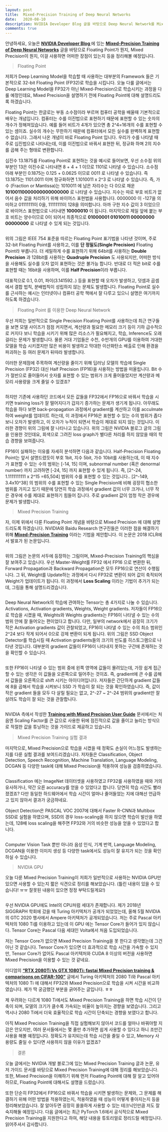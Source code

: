 ```yaml
---
layout: post
title:  Mixed-Precision Training of Deep Neural Networks
date:   2020-08-10
description: NVIDIA Developer Blog 글을 바탕으로 Deep Neural Network를 Mixed-Precision으로 학습시키는 과정을 글로 작성하였습니다.
comments: true
---
```

안녕하세요, 오늘은 <a href="https://developer.nvidia.com/blog/" target="_blank"><b> NVIDIA Developer Blog </b></a> 에 있는 <a href="https://developer.nvidia.com/blog/mixed-precision-training-deep-neural-networks/" target="_blank"><b> Mixed-Precision Training of Deep Neural Networks</b></a> 글을 바탕으로 Floating Point가 뭔지, Mixed Precision이 뭔지, 이걸 사용하면 어떠한 장점이 있는지 등을 정리해볼 예정입니다. 

<blockquote> Floating Point </blockquote>  
저희가 Deep Learning Model을 학습할 때 사용하는 대부분의 Framework 들은 기본적으로 32-bit Floating Point (FP32)로 학습을 시킵니다. 오늘 다룰 글에서는 Deep Learning Model을 FP32가 아닌 Mixed-Precision으로 학습시키는 과정을 다룰 예정인데요, Mixed Precision을 설명하기 전에 Floating Point에 대해 설명드리도록 하겠습니다. 


Floating Point는 한글로는 부동 소수점이라 부르며 컴퓨터 공학을 배울때 기본적으로 배우는 개념입니다. 컴퓨터는 수를 이진법으로 표현하기 때문에 표현할 수 있는 숫자의 개수가 정해져있습니다. 예를 들어 비트가 4개가 있으면 총 2^4=16개의 수를 표현할 수 있는 셈이죠. 실수의 개수는 무한하기 때문에 컴퓨터에서 모든 실수를 완벽하게 표현할 수 없습니다. 그래서 나온 개념이 바로 Floating Point 입니다. 우리가 수를 나타낼 때 주로 십진법으로 나타내는데, 이를 이진법으로 바꿔서 표현한 뒤, 정규화 하며 2의 지수를 곱해 주는 형태로 변환합니다. 

십진수 13.1875를 Floating Point로 표현하는 것을 예시로 들어보면, 우선 소수점 위의 부분인 13은 이진수로 나타내면 8 + 4 + 1 이므로 1101로 나타낼 수 있습니다. 소수점 아래 부분인 0.1875는 0.125 + 0.0625 이므로 0011 로 나타낼 수 있습니다. 즉 13.1875는 1101.0011 이며 정규화하면 1.1010011 x 2^3 로 나타낼 수 있습니다. 즉, 가수 (Fraction or Mantissa)는 1010011 에 남은 자리수는 다 0으로 채운 **10100110000000000000000** 로 나타낼 수 있습니다. 지수는 따로 부호 비트가 없어서 음수 값을 처리하기 위해 바이어스 표현법을 사용합니다. 0000000 이 -127을 의미하고 01111111이 0을, 11111111이 128을 의미합니다. 아까 구한 지수 값이 3 이었으므로 바이어스 표현법으로 나타내면 **10000010** 이 됩니다. 마지막으로 제일 앞에 붙는 부호 비트는 양수이므로 0이 되어서 최종적으로 **01000001 01010011 00000000 00000000** 로 나타낼 수 있게 되는 것입니다. 

<figure>
	<img src="{{ '/assets/img/mixed_precision/1.PNG' | prepend: site.baseurl }}" alt=""> 
</figure>

위의 그림은 IEEE 754 표준을 따르는 Floating Point 표기법을 나타낸 것이며, 주로 32-bit Floating Point를 사용하고, 이를 **단 정밀도(Single Precision)** Floating Point라 부릅니다. 더 세밀하게 수를 표현하기 위해 64bit를 사용하는 **Double Precision** 과 128bit를 사용하는 **Quadruple Precision** 도 사용되지만, 어떠한 방식을 사용해도 실수를 오차 없이 표현하는 것은 불가능 합니다. 반대로 더 적은 bit로 수를 표현할 때는 16bit을 사용하며, 이를 **Half Precision**이라 부릅니다. 

대표적으로 0.1, 0.01, 파이(3.141592..) 등을 표현할 때 오차가 발생하고, 덧셈과 곱셈에서 결합 법칙, 분배법칙이 성립하지 않는 문제도 발생합니다. Floating Point로 실수를 근사하는 예시는 인터넷이나 컴퓨터 공학 책에서 잘 다루고 있으니 설명은 여기까지 하도록 하겠습니다. 

<blockquote> Floating Point 를 이용한 Deep Neural Network </blockquote>  
우선 저희는 일반적으로 Single Precision Floating Point를 사용하는데 최근 연구들을 보면 모델 사이즈가 점점 커지면서, 계산량과 필요한 메모리 크기 등이 기하 급수적으로 커지다 보니 학습을 시키기 위해 많은 리소스가 필요해지고, 학습, Inference도 오래 걸리는 문제가 발생합니다. 물론 거대 기업들은 수천, 수만개의 GPU를 이용하여 거대한 모델을 학습 시키겠지만 많은 비용이 발생하고 막대한 이산화탄소 배출로 인해 환경을 파괴하는 등 여러 문제가 뒤따라 발생합니다. 

이러한 문제점에 주목하여 계산량을 줄이기 위해 딥러닝 모델의 학습에 Single Precision (FP32) 대신 Half Precision (FP16)을 사용하는 방법을 떠올립니다. Bit 수가 절반으로 줄어들어서 숫자를 표현할 수 있는 범위가 크게 줄어들었지만 계산량과 메모리 사용량을 크게 줄일 수 있겠죠? 

<figure>
	<img src="{{ '/assets/img/mixed_precision/2.PNG' | prepend: site.baseurl }}" alt=""> 
</figure>

하지만 기존에 사용하던 코드에서 모든 값들을 FP32에서 FP16으로 바꿔서 학습을 시키면 training loss가 잘 떨어지다가 갑자기 증가하는 문제가 생기게 됩니다. 아무래도 학습을 하다 보면 back-propagation 과정에서 gradient를 계산하고 이를 acculmate 하여 weight를 업데이트 하는데, 이 과정에서 FP16은 표현할 수 있는 수의 범위가 좁다 보니 오차가 발생하고, 이 오차가 누적이 되면서 학습이 제대로 되지 않는 것입니다. 이러한 경향이 위의 그림에 잘 나타나고 있습니다. 위의 그림은 NVIDIA 블로그 글의 그림을 인용한 것인데요, 회색으로 그려진 loss graph가 별다른 처리를 하지 않았을 때의 학습 경향을 보여줍니다.

FP16이 실패하는 이유를 자세히 분석하면 다음과 같습니다. Half-Precision Floating Point는 앞서 설명드렸듯이 부호 1bit, 지수 5bit, 가수 10bit를 사용하는데, 이 때 지수가 표현할 수 있는 수의 범위는 [-14, 15] 이며, subnormal number (혹은 denormal number) 까지 고려하면 [-24, 15] 까지 표현할 수 있게 됩니다. 즉, [2^-24, 1.1111111111 x 2^15 =65,504] 범위의 수를 표현할 수 있는 것입니다.. [2^-149, 3.4x10^38] 의 범위의 수를 표현할 수 있는 Single Precision에 비해 굉장히 협소한 범위를 가지고 있기 때문에 당연히 학습 과정에서 gradient 값이 너무 크거나, 너무 작은 경우에 수를 제대로 표현하기 힘들어 집니다. 주로 gradient 값이 엄청 작은 경우에 문제가 발생합니다. 

<blockquote> Mixed Precision Training </blockquote>  
자, 이제 위에서 다룬 Floating Point 개념을 바탕으로 Mixed Precision 에 대해 설명드리도록 하겠습니다. NVIDIA와 Baidu Research 연구진들은 이러한 점을 해결하기 위해 <a href="https://arxiv.org/abs/1710.03740" target="_blank"><b> Mixed-Precision Training</b></a> 이라는 기법을 제안합니다. 이 논문은 2018 ICLR에서 발표가 된 논문입니다.

<figure>
	<img src="{{ '/assets/img/mixed_precision/3.PNG' | prepend: site.baseurl }}" alt=""> 
</figure>

위의 그림은 논문의 서두에 등장하는 그림이며, Mixed-Precision Training의 핵심을 잘 보여주고 있습니다. 우선 Master-Weight를 FP32 에서 FP16 으로 변환한 뒤, Forward Propagation과 Backward Propagation은 모두 FP16으로 연산이 수행됩니다. 그 뒤, Weight를 Update하는 과정에서 다시 FP32로 변환이 되어 값이 축적되어 Weight가 업데이트가 됩니다. 이 과정에서 **Loss Scaling** 이라는 기법이 추가가 되는데, 그림을 통해 설명드리겠습니다. 

<figure>
	<img src="{{ '/assets/img/mixed_precision/4.PNG' | prepend: site.baseurl }}" alt=""> 
</figure>

Deep Neural Network의 학습에 관여하는 Tensor는 총 4가지로 나눌 수 있습니다. Activations, Activation gradients, Weights, Weight gradients. 저자들이 FP16으로 학습을 시켰을 때, Weights와 Weights gradients는 FP16이 나타낼 수 있는 수의 범위 안에 잘 들어오는 편이었다고 합니다. 다만, 일부의 network에서 굉장히 크기가 작은 Activation gradients 값이 관찰되었고, FP16이 나타낼 수 있는 수의 최소 범위인 2^24 보다 작게 되어서 0으로 강제 변환이 되게 됩니다. 위의 그림은 SSD Object Detector를 학습시킬 때 Activation gradients들의 크기의 빈도를 히스토그램으로 나타낸 것입니다. 대부분의 gradient 값들이 FP16이 나타내지 못하는 구간에 존재하는 것을 확인할 수 있습니다. 

<figure>
	<img src="{{ '/assets/img/mixed_precision/5.PNG' | prepend: site.baseurl }}" alt=""> 
</figure>

또한 FP16이 나타낼 수 있는 범위 중에 왼쪽 영역에 값들이 몰려있는데, 가장 쉽게 접근할 수 있는 생각은 이 값들을 오른쪽으로 밀어주는 것이죠. 즉, gradient에 큰 수를 곱해서 값들을 오른쪽으로 shift 시키는 아이디어입니다. 저자들은 간단하게 gradient 값들에 8을 곱해서 학습을 시켜보니 SSD 가 학습이 잘 되는 것을 확인하였습니다. 즉, 값이 작은 gradient 들을 모두 다 살릴 필요는 없고, 2^-27 ~ 2^-24 범위의 gradient만 잘 살려도 학습이 잘 되는 것을 관찰합니다. 

<figure>
	<img src="{{ '/assets/img/mixed_precision/6.PNG' | prepend: site.baseurl }}" alt=""> 
</figure>

NVIDIA 측에서 작성한 <a href="https://docs.nvidia.com/deeplearning/performance/mixed-precision-training/index.html" target="_blank"><b> Training with Mixed Precision User Guide</b></a> 문서에서는 처음엔 Scaling Factor를 큰 값으로 사용한 뒤에 점진적으로 값을 줄이고 늘리는 방식으로 적절한 값을 튜닝하는 것을 가이드로 제공하고 있습니다. 

<blockquote> Mixed Precision Training 실험 결과 </blockquote>  
마지막으로, Mixed Precision으로 학습을 시켰을 때 정확도 손실이 어느정도 발생하는지를 다룬 실험 결과를 보여드리겠습니다. 저자들은 Classification, Object Detection, Speech Recognition, Machine Translation, Language Modeling, DCGAN 등 다양한 task에 대해 Mixed Precision을 적용하여 성능을 검증하였습니다. 

<figure>
	<img src="{{ '/assets/img/mixed_precision/7.PNG' | prepend: site.baseurl }}" alt=""> 
</figure>

Classification 에는 ImageNet 데이터셋을 사용하였고 FP32를 사용하였을 때와 거의 유사하거나, 약간 오른 accuracy를 얻을 수 있었다고 합니다. 당연히 학습 시간도 빨라졌겠죠? 다만 동일한 하드웨어에서 학습 시간이 얼마나 줄어들었는 지에 대해선 언급하고 있지 않아서 결과가 궁금하네요.

Object Detection은 PASCAL VOC 2007에 대해서 Faster R-CNN과 Multibox SSD로 실험을 하였으며, SSD의 경우 loss-scaling을 하지 않으면 학습이 발산을 하였는데, 128배 loss scaling을 해주면 FP32와 거의 비슷한 성능을 얻을 수 있었다고 합니다. 

<figure>
	<img src="{{ '/assets/img/mixed_precision/8.PNG' | prepend: site.baseurl }}" alt=""> 
</figure>

Computer Vision Task 뿐만 아니라 음성 인식, 기계 번역, Language Modeling, DCGAN을 이용한 이미지 생성 등 다양한 task에서도 성능이 잘 유지가 되는 것을 확인하실 수 있습니다. 

<blockquote> NVIDIA GPU </blockquote>  

오늘 다룬 Mixed Precision Training이 저희가 일반적으로 사용하는 NVIDIA GPU만 있으면 사용할 수 있는지 짧은 식견으로 정리를 해보았습니다. (틀린 내용이 있을 수 있습니다! ㅠㅠ 잘못된 내용이 있으면 정정 부탁드릴게요!)

<figure>
	<img src="{{ '/assets/img/mixed_precision/9.PNG' | prepend: site.baseurl }}" alt=""> 
</figure>

우선 NVIDIA GPU에도 Intel의 CPU처럼 세대가 존재합니다. 제가 2018년 SIGGRAPH 학회에 갔을 때 Turing 아키텍처가 공개가 되었었는데, 올해 5월 NVIDIA의 GTC 2020 행사에서 Ampere 아키텍처가 공개되었습니다. 저는 주로 Pascal 아키텍처의 1080 Ti를 이용하고 있는데 이 GPU 에는 Tensor Core가 들어가 있지 않습니다. Tensor Core는 Pascal 다음 세대인 Volta에서 처음 도입되었습니다. 

저는 Tensor Core가 없으면 Mixed Precision Training을 못 한다고 생각했는데 그건 아닌 것 같습니다. Tensor Core가 있으면 더 효과적으로 학습 시간을 가속할 수 있지만, Tensor Core가 없어도 Pascal 아키텍처와 CUDA 8 이상의 버전을 사용하면 Mixed Precision을 이용할 수 있는 것 같네요. 

미디엄의 <a href="https://medium.com/@init_27/rtx-2080ti-vs-gtx-1080ti-fastai-mixed-precision-training-comparisons-on-cifar-100-761d8f615d7f" target="_blank"><b> “RTX 2080Ti Vs GTX 1080Ti: fastai Mixed Precision training & comparisons on CIFAR-100”</b></a> 글에서 Turing 아키텍처의 2080 Ti와 Pascal 아키텍처의 1080 Ti 에 대해서 FP32와 Mixed Precision으로 학습을 시켜 시간을 비교하였습니다. 제가 딱 궁금했던 부분을 긁어주는 글입니다. ㅎㅎ

제 우려와는 다르게 1080 Ti에서도 Mixed Precision Training을 하면 학습 시간이 단축이 되며, 모델의 크기가 클수록 가속되는 비율이 높아지는 경향을 보였습니다. 그리고 역시나 2080 Ti에서 더욱 효율적으로 학습 시간이 단축되는 경향을 보였다고 합니다. 

아직 Mixed Precision Training을 직접 실험해보지 않아서 코드를 얼마나 바꿔야할 지 감은 안오지만, 여러 문서들에서는 몇 줄만 추가하면 쉽게 사용할 수 있다고 하니 조만간 사용을 해볼 예정입니다. 정확도가 유지되는데 학습 시간을 줄일 수 있고, Memory 사용량도 줄일 수 있다면 사용하지 않을 이유가 없겠죠? 


<blockquote> 결론 </blockquote>  
오늘 글에서는 NVIDIA 개발 블로그에 있는 Mixed Precision Training 글과 논문, 유저 가이드 문서를 바탕으로 Mixed Precision Training에 대해 정리를 해보았습니다. 또한, Mixed Precision을 이해하기 위해 먼저 Floating Point에 대해 잘 알고 있어야 하므로, Floating Point에 대해서도 설명을 드렸습니다. 

또한 단순히 FP32에서 FP16으로 바꿔서 학습을 시키면 발생하는 문제와, 그 문제를 해결하기 위해 어떤 방법을 적용하였는지, 적용하였을 때 성능이 어떻게 좋아지는지 등을 정리해보았습니다. 잘 알아두면 굉장히 쏠쏠하게 사용할 수 있는 테크닉인만큼 저도 잘 숙지해둘 예정입니다. 다음 글에서는 최근 PyTorch 1.6에서 공식적으로 Mixed Precision Training을 지원한다고 하여, 해당 내용을 튜토리얼로 정리드릴 예정입니다. 읽어주셔서 감사합니다.


